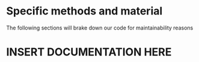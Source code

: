 # Specific methods and material 
The following sections will brake down our code for
maintainability reasons 

# INSERT DOCUMENTATION HERE